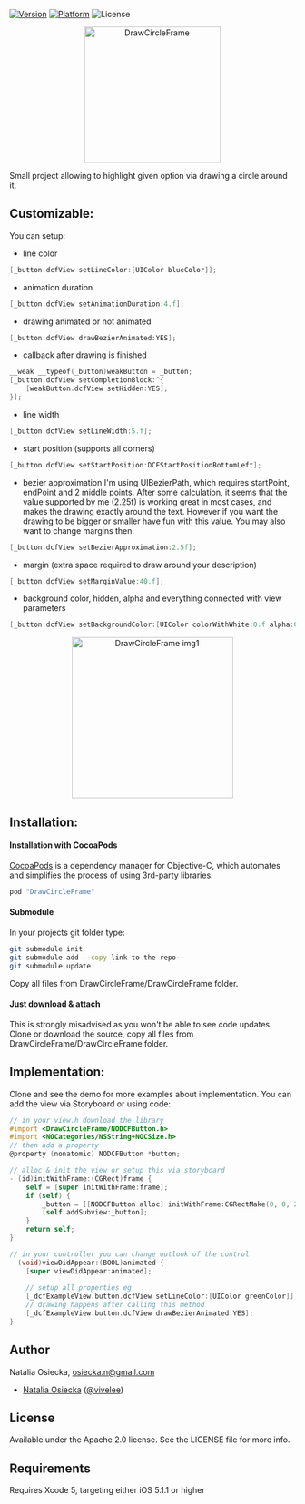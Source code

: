 [![Version](https://cocoapod-badges.herokuapp.com/v/DrawCircleFrame/badge.png)](http://cocoadocs.org/docsets/DrawCircleFrame) 
[![Platform](https://cocoapod-badges.herokuapp.com/p/DrawCircleFrame/badge.png)](http://cocoadocs.org/docsets/DrawCircleFrame) 
![License](https://img.shields.io/badge/license-Apache_2-green.svg?style=flat)

<p align="center" ><img src="https://raw.github.com/natalia-osa/DrawCircleFrame/master/ReadmeImages/Demo.gif" alt="DrawCircleFrame" title="DrawCircleFrame" height="240"></p>

Small project allowing to highlight given option via drawing a circle around it. 

## Customizable:
You can setup:
- line color
```objective-c
[_button.dcfView setLineColor:[UIColor blueColor]];
```
- animation duration
```objective-c
[_button.dcfView setAnimationDuration:4.f];
```
- drawing animated or not animated
```objective-c
[_button.dcfView drawBezierAnimated:YES];
```
- callback after drawing is finished
```objective-c
__weak __typeof(_button)weakButton = _button;
[_button.dcfView setCompletionBlock:^{
    [weakButton.dcfView setHidden:YES];
}];
```
- line width
```objective-c
[_button.dcfView setLineWidth:5.f];
```
- start position (supports all corners)
```objective-c
[_button.dcfView setStartPosition:DCFStartPositionBottomLeft];
```
- bezier approximation
I'm using UIBezierPath, which requires startPoint, endPoint and 2 middle points. After some calculation, it seems that the value supported by me (2.25f) is working great in most cases, and makes the drawing exactly around the text. However if you want the drawing to be bigger or smaller have fun with this value. You may also want to change margins then.
```objective-c
[_button.dcfView setBezierApproximation:2.5f];
```
- margin (extra space required to draw around your description)
```objective-c
[_button.dcfView setMarginValue:40.f];
```
- background color, hidden, alpha and everything connected with view parameters
```objective-c
[_button.dcfView setBackgroundColor:[UIColor colorWithWhite:0.f alpha:0.3f]];
```
<p align="center" ><img src="https://raw.github.com/natalia-osa/DrawCircleFrame/master/ReadmeImages/Fullscreen.png" alt="DrawCircleFrame img1" title="Main photo" height="284"></p>

## Installation:
#### Installation with CocoaPods
[CocoaPods](http://cocoapods.org) is a dependency manager for Objective-C, which automates and simplifies the process of using 3rd-party libraries.
```ruby
pod "DrawCircleFrame"
```
#### Submodule
In your projects git folder type:
```bash
git submodule init
git submodule add --copy link to the repo--
git submodule update
```
Copy all files from DrawCircleFrame/DrawCircleFrame folder.
#### Just download & attach
This is strongly misadvised as you won't be able to see code updates. Clone or download the source, copy all files from DrawCircleFrame/DrawCircleFrame folder.

## Implementation:
Clone and see the demo for more examples about implementation. You can add the view via Storyboard or using code:
```objective-c
// in your view.h download the library
#import <DrawCircleFrame/NODCFButton.h>
#import <NOCategories/NSString+NOCSize.h>
// then add a property
@property (nonatomic) NODCFButton *button;

// alloc & init the view or setup this via storyboard
- (id)initWithFrame:(CGRect)frame {
    self = [super initWithFrame:frame];
    if (self) {
        _button = [[NODCFButton alloc] initWithFrame:CGRectMake(0, 0, 200, 30)];
        [self addSubview:_button];
    }
    return self;
}

// in your controller you can change outlook of the control
- (void)viewDidAppear:(BOOL)animated {
    [super viewDidAppear:animated];
    
	// setup all properties eg
    [_dcfExampleView.button.dcfView setLineColor:[UIColor greenColor]];
	// drawing happens after calling this method
    [_dcfExampleView.button.dcfView drawBezierAnimated:YES];
}
```
## Author

Natalia Osiecka, osiecka.n@gmail.com
- [Natalia Osiecka](https://github.com/natalia-osa/) ([@vivelee](https://twitter.com/vivelee))

## License

Available under the Apache 2.0 license. See the LICENSE file for more info.

## Requirements

Requires Xcode 5, targeting either iOS 5.1.1 or higher
